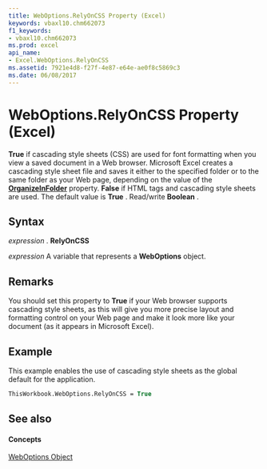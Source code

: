 ```yaml
---
title: WebOptions.RelyOnCSS Property (Excel)
keywords: vbaxl10.chm662073
f1_keywords:
- vbaxl10.chm662073
ms.prod: excel
api_name:
- Excel.WebOptions.RelyOnCSS
ms.assetid: 7921e4d8-f27f-4e87-e64e-ae0f8c5869c3
ms.date: 06/08/2017
---
```



# WebOptions.RelyOnCSS Property (Excel)

 **True** if cascading style sheets (CSS) are used for font formatting when you view a saved document in a Web browser. Microsoft Excel creates a cascading style sheet file and saves it either to the specified folder or to the same folder as your Web page, depending on the value of the **[OrganizeInFolder](weboptions-organizeinfolder-property-excel.md)** property. **False** if HTML <FONT> tags and cascading style sheets are used. The default value is **True** . Read/write **Boolean** .


## Syntax

 _expression_ . **RelyOnCSS**

 _expression_ A variable that represents a **WebOptions** object.


## Remarks

You should set this property to **True** if your Web browser supports cascading style sheets, as this will give you more precise layout and formatting control on your Web page and make it look more like your document (as it appears in Microsoft Excel).


## Example

This example enables the use of cascading style sheets as the global default for the application.


```vb
ThisWorkbook.WebOptions.RelyOnCSS = True
```


## See also


#### Concepts


[WebOptions Object](weboptions-object-excel.md)

